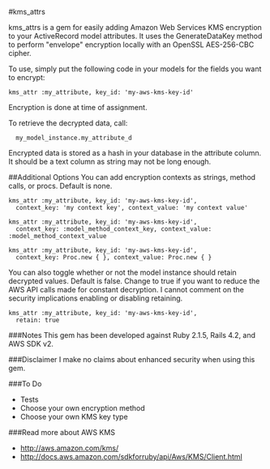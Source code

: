 #kms_attrs

kms_attrs is a gem for easily adding Amazon Web Services KMS encryption to your ActiveRecord model attributes. It uses the GenerateDataKey method to perform "envelope" encryption locally with an OpenSSL AES-256-CBC cipher.

To use, simply put the following code in your models for the fields you want to encrypt:
```
kms_attr :my_attribute, key_id: 'my-aws-kms-key-id'
```
Encryption is done at time of assignment.

To retrieve the decrypted data, call:
```
  my_model_instance.my_attribute_d
```

Encrypted data is stored as a hash in your database in the attribute column. It should be a text column as string may not be long enough.

##Additional Options
You can add encryption contexts as strings, method calls, or procs. Default is none.
```
kms_attr :my_attribute, key_id: 'my-aws-kms-key-id',
  context_key: 'my context key', context_value: 'my context value'

kms_attr :my_attribute, key_id: 'my-aws-kms-key-id',
  context_key: :model_method_context_key, context_value: :model_method_context_value

kms_attr :my_attribute, key_id: 'my-aws-kms-key-id',
  context_key: Proc.new { }, context_value: Proc.new { }
```

You can also toggle whether or not the model instance should retain decrypted values. Default is false. Change to true if you want to reduce the AWS API calls made for constant decryption. I cannot comment on the security implications enabling or disabling retaining.
```
kms_attr :my_attribute, key_id: 'my-aws-kms-key-id',
  retain: true
```

###Notes
This gem has been developed against Ruby 2.1.5, Rails 4.2, and AWS SDK v2.

###Disclaimer
I make no claims about enhanced security when using this gem.

###To Do
* Tests
* Choose your own encryption method
* Choose your own KMS key type

###Read more about AWS KMS
* http://aws.amazon.com/kms/
* http://docs.aws.amazon.com/sdkforruby/api/Aws/KMS/Client.html
